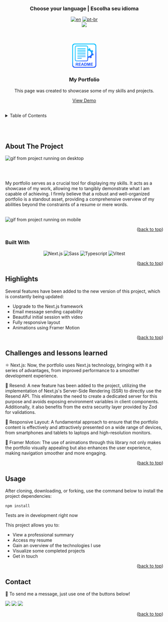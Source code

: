 ### <div align="center">Choose your language | Escolha seu idioma </div>

<div align="center">

[![en](https://img.shields.io/badge/lang-en-red.svg)](https://github.com/edilan-ribeiro/my-portfolio/blob/main/README.en.md)
[![pt-br](https://img.shields.io/badge/lang-pt--br-green.svg)](https://github.com/edilan-ribeiro/my-portfolio/blob/main/README.md) <br>
<img src="https://user-images.githubusercontent.com/73097560/115834477-dbab4500-a447-11eb-908a-139a6edaec5c.gif">

</div>
<br>
<a name="readme-top"></a>


<br />
<div align="center">
 <a href="https://github.com/edilan-ribeiro/my-portfolio">
    <img src="./public/readme/logo.png" alt="Logo" width="80" height="80">
  </a>

<h3 align="center">My Portfolio</h3>

  <p align="center">
   This page was created to showcase some of my skills and projects.
  </p>
  
  <a href="https://edilan-portfolio-rho-neon.vercel.app/">View Demo</a>
</div>

<br>

<details>
  <summary>Table of Contents</summary>
  <ol>
    <li>
      <a href="#about-the-project">About The Project</a>
      <ul>
        <li><a href="#built-with">Built With</a></li>
        <li><a href="#highlights">highlights</a></li>
        <li><a href="#challenges-and-lessons-learned">Challenges and lessons learned</a></li>
      </ul>
    </li>
    <li><a href="#usage">Usage</a></li>
    <li><a href="#contact">Contact</a></li>
  </ol>
</details>

<br><br>

## About The Project

 <img src="./public/readme/desktop.gif" alt="gif from project running on desktop" width="360" height="270">

<br><br>

My portfolio serves as a crucial tool for displaying my skills. It acts as a showcase of my work, allowing me to tangibly demonstrate what I am capable of achieving. I firmly believe that a robust and well-organized portfolio is a standout asset, providing a comprehensive overview of my abilities beyond the constraints of a resume or mere words.

<br>

<img src="./public/readme/mobile.gif" alt="gif from project running on mobile" width="150" height="330">


<p align="right">(<a href="#readme-top">back to top</a>)</p>



### Built With

<div align="center">

![Next.js](https://img.shields.io/badge/Next.js-000000.svg?style=for-the-badge&logo=nextdotjs&logoColor=white)
![Sass](https://img.shields.io/badge/Sass-CC6699.svg?style=for-the-badge&logo=Sass&logoColor=white)
![Typescript](https://img.shields.io/badge/TypeScript-3178C6.svg?style=for-the-badge&logo=TypeScript&logoColor=white)
![Vitest](https://img.shields.io/badge/Vitest-6E9F18.svg?style=for-the-badge&logo=Vitest&logoColor=white)

</div>


<p align="right">(<a href="#readme-top">back to top</a>)</p>


## Highlights

Several features have been added to the new version of this project, which is constantly being updated:

- Upgrade to the Next.js framework
- Email message sending capability
- Beautiful initial session with video
- Fully responsive layout
- Animations using Framer Motion

<p align="right">(<a href="#readme-top">back to top</a>)</p>

## Challenges and lessons learned


⚛️ Next.js: Now, the portfolio uses Next.js technology, bringing with it a series of advantages, from improved performance to a smoother development experience.

📧 Resend: A new feature has been added to the project, utilizing the implementation of Next.js's Server-Side Rendering (SSR) to directly use the Resend API. This eliminates the need to create a dedicated server for this purpose and avoids exposing environment variables in client components. Additionally, it also benefits from the extra security layer provided by Zod for validations.

📱 Responsive Layout: A fundamental approach to ensure that the portfolio content is effectively and attractively presented on a wide range of devices, from smartphones and tablets to laptops and high-resolution monitors.

🤹 Framer Motion: The use of animations through this library not only makes the portfolio visually appealing but also enhances the user experience, making navigation smoother and more engaging.


<p align="right">(<a href="#readme-top">back to top</a>)</p>

## Usage

After cloning, downloading, or forking, use the command below to install the project dependencies:
```shell
npm install
```

Tests are in development right now

This project allows you to:

- View a professional summary
- Access my resume
- Gain an overview of the technologies I use
- Visualize some completed projects
- Get in touch

<p align="right">(<a href="#readme-top">back to top</a>)</p>

## Contact

💌 To send me a message, just use one of the buttons below!<br>

  <a href = "mailto:edilanbusiness@gmail.com" target="_blank"><img src="https://img.shields.io/badge/-gmail-333333?style=flat&logo=gmail&logoColor=EA4335" height="25"></a>
  <a href="https://www.linkedin.com/in/edilan-ribeiro-santos" target="_blank"><img src="https://img.shields.io/badge/-linkedin-333333?style=flat&logo=linkedin&logoColor=0A66C2" height="25"></a> 
  <a href="https://whatsa.me/5561983769634/?t=Hello,%20I%20came%20from%20your%20GitHub!" target="_blank">
  <img src="https://img.shields.io/badge/-whatsapp-333333?style=flat&logo=whatsapp&logoColor=25D366" height="25"></a>



<p align="right">(<a href="#readme-top">back to top</a>)</p>
